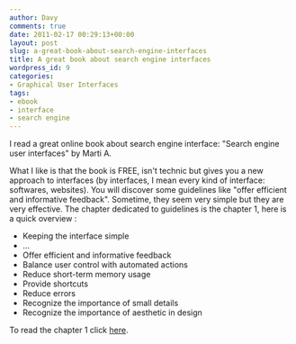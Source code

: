 ```yaml
---
author: Davy
comments: true
date: 2011-02-17 00:29:13+00:00
layout: post
slug: a-great-book-about-search-engine-interfaces
title: A great book about search engine interfaces
wordpress_id: 9
categories:
- Graphical User Interfaces
tags:
- ebook
- interface
- search engine
---
```


I read a great online book about search engine interface: "Search engine user interfaces" by Marti A.

What I like is that the book is FREE, isn't technic but gives you a new approach to interfaces (by interfaces, I mean every kind of interface: softwares, websites). You will discover some guidelines like "offer efficient and informative feedback". Sometime, they seem very simple but they are very effective. The chapter dedicated to guidelines is the chapter 1, here is a quick overview :
	
  * Keeping the interface simple
  * ...
  * Offer efficient and informative feedback
  * Balance user control with automated actions
  * Reduce short-term memory usage
  * Provide shortcuts
  * Reduce errors
  * Recognize the importance of small details
  * Recognize the importance of aesthetic in design


To read the chapter 1 click [here](http://searchuserinterfaces.com/book/sui_ch1_design.html).
